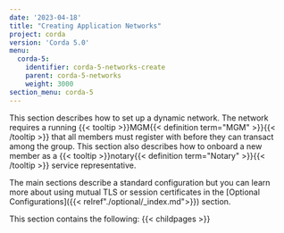 ```yaml
---
date: '2023-04-18'
title: "Creating Application Networks"
project: corda
version: 'Corda 5.0'
menu:
  corda-5:
    identifier: corda-5-networks-create
    parent: corda-5-networks
    weight: 3000
section_menu: corda-5
---
```

This section describes how to set up a dynamic network. The network requires a running {{< tooltip >}}MGM{{< definition term="MGM" >}}{{< /tooltip >}} that all members must register with before they can transact among the group. This section also describes how to onboard a new member as a {{< tooltip >}}notary{{< definition term="Notary" >}}{{< /tooltip >}} service representative. 

The main sections describe a standard configuration but you can learn more about using mutual TLS or session certificates in the [Optional Configurations]({{< relref"./optional/_index.md">}}) section.

This section contains the following:
{{< childpages >}}